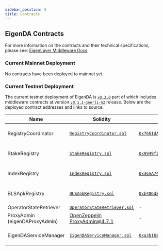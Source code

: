 ```yaml
---
sidebar_position: 8
title: Contracts
---
```


## EigenDA Contracts

For more information on the contracts and their technical specifications, please see:
[EigenLayer Middleware Docs](https://github.com/Layr-Labs/eigenlayer-middleware/tree/m2-mainnet/docs).

### Current Mainnet Deployment

No contracts have been deployed to mainnet yet.

### Current Testnet Deployment

The current testnet deployment of EigenDA is [`v0.3.0`](https://github.com/Layr-Labs/eigenda/releases/tag/v0.3.0) part of which includes middleware contracts at version [`v0.1.1-goerli-m2`](https://github.com/Layr-Labs/eigenlayer-middleware/tree/testnet) release. Below are the deployed contract addresses and links to source.

| Name                           | Solidity                                                                                                   | Proxy                                                          | Implementation                                                | Notes                                                                                                            |
|--------------------------------|------------------------------------------------------------------------------------------------------------|---------------------------------------------------------------|---------------------------------------------------------------|------------------------------------------------------------------------------------------------------------------|
| RegistryCoordinator            | [`RegistryCoordinator.sol`](https://github.com/Layr-Labs/eigenlayer-middleware/blob/testnet/src/RegistryCoordinator.sol) | [`0x7661dA87296c0A245d11ADeD7f48265463bc3eC6`](https://goerli.etherscan.io/address/0x7661dA87296c0A245d11ADeD7f48265463bc3eC6) | [`0x7dfE0C25483E420eccD04eab8Be44c75a0CE82B5`](https://goerli.etherscan.io/address/0x7dfE0C25483E420eccD04eab8Be44c75a0CE82B5) | Proxy: [OpenZeppelin TUP@4.7.1](https://github.com/OpenZeppelin/openzeppelin-contracts/blob/v4.7.1/contracts/proxy/transparent/TransparentUpgradeableProxy.sol) |
| StakeRegistry                  | [`StakeRegistry.sol`](https://github.com/Layr-Labs/eigenlayer-middleware/blob/testnet/src/StakeRegistry.sol)                         | [`0x9949f23AD76A8B6E9E090621B10D7d5fC93eCfCF`](https://goerli.etherscan.io/address/0x9949f23AD76A8B6E9E090621B10D7d5fC93eCfCF) | [`0xFf76a8549A56F880EdCD5b911F87389b03aF9536`](https://goerli.etherscan.io/address/0xFf76a8549A56F880EdCD5b911F87389b03aF9536) | Proxy: [OpenZeppelin TUP@4.7.1](https://github.com/OpenZeppelin/openzeppelin-contracts/blob/v4.7.1/contracts/proxy/transparent/TransparentUpgradeableProxy.sol) |
| IndexRegistry                  | [`IndexRegistry.sol`](https://github.com/Layr-Labs/eigenlayer-middleware/blob/testnet/src/IndexRegistry.sol)                         | [`0x36AA7406E4a724e5ba3e58C9C2703B4Bf532FE3F`](https://goerli.etherscan.io/address/0x36AA7406E4a724e5ba3e58C9C2703B4Bf532FE3F) | [`0x317654870F914473642838ACA30f7ddc64f68Beb`](https://goerli.etherscan.io/address/0x317654870F914473642838ACA30f7ddc64f68Beb) | Proxy: [OpenZeppelin TUP@4.7.1](https://github.com/OpenZeppelin/openzeppelin-contracts/blob/v4.7.1/contracts/proxy/transparent/TransparentUpgradeableProxy.sol) |
| BLSApkRegistry                 | [`BLSApkRegistry.sol`](https://github.com/Layr-Labs/eigenlayer-middleware/blob/testnet/src/BLSApkRegistry.sol)                   | [`0xb406d8e5F4BA1430D57c8231cc872C2c369E1F5F`](https://goerli.etherscan.io/address/0xb406d8e5F4BA1430D57c8231cc872C2c369E1F5F) | [`0x7f57f298b7270B1D4C8964E33eB6eEfF31aD2063`](https://goerli.etherscan.io/address/0x7f57f298b7270B1D4C8964E33eB6eEfF31aD2063) | Proxy: [OpenZeppelin TUP@4.7.1](https://github.com/OpenZeppelin/openzeppelin-contracts/blob/v4.7.1/contracts/proxy/transparent/TransparentUpgradeableProxy.sol) |
| OperatorStateRetriever         | [`OperatorStateRetriever.sol`](https://github.com/Layr-Labs/eigenlayer-middleware/blob/testnet/src/OperatorStateRetriever.sol)   | -                                                             | [`0x357a99ccF04fC68Bd8d220263F9182506CBFEaF8`](https://goerli.etherscan.io/address/0x357a99ccF04fC68Bd8d220263F9182506CBFEaF8) |                                                                                                                    |
| ProxyAdmin (eigenDAProxyAdmin) | [OpenZeppelin ProxyAdmin@4.7.1](https://github.com/OpenZeppelin/openzeppelin-contracts/blob/v4.7.1/contracts/proxy/transparent/ProxyAdmin.sol) | -                                                             | [`0x9caE885aA6192f50593062CB926AcFc7Ddebbd08`](https://goerli.etherscan.io/address/0x9caE885aA6192f50593062CB926AcFc7Ddebbd08) |                                                                                                                    |
| EigenDAServiceManager          | [`EigenDAServiceManager.sol`](https://github.com/Layr-Labs/eigenda/blob/v0.3.0/contracts/src/core/EigenDAServiceManager.sol)                   | [`0xa3b1689Ab85409B15e07d2ED50A6EA9905074Ee5`](https://goerli.etherscan.io/address/0xa3b1689Ab85409B15e07d2ED50A6EA9905074Ee5) | [`0x1eEa1C6b573f192F33BE6AA56dC9080314a89491`](https://goerli.etherscan.io/address/0x1eEa1C6b573f192F33BE6AA56dC9080314a89491) | Proxy: [OpenZeppelin TUP@4.7.1](https://github.com/OpenZeppelin/openzeppelin-contracts/blob/v4.7.1/contracts/proxy/transparent/TransparentUpgradeableProxy.sol) |
